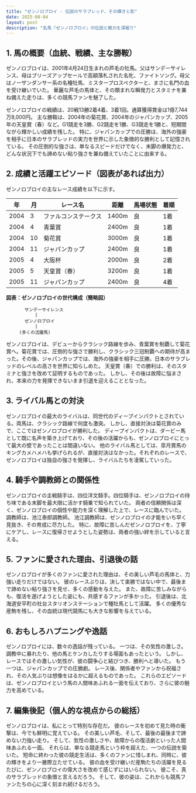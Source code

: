 ```yaml
---
title: "ゼンノロブロイ - 伝説のサラブレッド、その輝きと影"
date: 2025-08-04
layout: post
description: "名馬『ゼンノロブロイ』の伝説と魅力を深堀り"
---
```


## 1. 馬の概要（血統、戦績、主な勝鞍）

ゼンノロブロイは、2001年4月24日生まれの芦毛の牡馬。父はサンデーサイレンス、母はブリーズアップセールで高額落札された名牝、ファイトソング。母父はノーザンダンサー系の名種牡馬、ミスタープロスペクターと、まさに名門の血を受け継いでいた。  華麗な芦毛の馬体と、その類まれな瞬発力とスタミナを兼ね備えた走りは、多くの競馬ファンを魅了した。

ゼンノロブロイの戦績は、20戦13勝2着4着、3着1回。通算獲得賞金は1億7,744万8,000円。  主な勝鞍は、2004年の菊花賞、2004年のジャパンカップ、2005年の天皇賞（春）など。G1競走を3勝、G2競走を1勝、G3競走を1勝と、短期間ながら輝かしい成績を残した。  特に、ジャパンカップでの圧勝は、海外の強豪を相手に日本のサラブレッドの実力を世界に示した象徴的な勝利として記憶されている。  その圧倒的な強さは、単なるスピードだけでなく、末脚の爆発力と、どんな状況下でも諦めない粘り強さを兼ね備えていたことに由来する。



## 2. 成績と活躍エピソード（図表があれば出力）

ゼンノロブロイの主なレース成績を以下に示す。

| 年 | 月 | レース名           | 距離 | 馬場状態 | 着順 |
|---|----|--------------------|-----|---------|-----|
| 2004 | 3 | ファルコンステークス | 1400m|良       | 1着 |
| 2004 | 4 | 青葉賞             | 2400m|良       | 1着 |
| 2004 | 10 | 菊花賞             | 3000m|良       | 1着 |
| 2004 | 11 | ジャパンカップ       | 2400m|良       | 1着 |
| 2005 | 4 | 大阪杯             | 2000m|良       | 2着 |
| 2005 | 5 | 天皇賞（春）         | 3200m|良       | 1着 |
| 2005 | 11 | ジャパンカップ       | 2400m|良       | 4着 |


**図表：ゼンノロブロイの世代構成（簡略図）**

```
       サンデーサイレンス
           |
       ゼンノロブロイ
           |
     (多くの活躍馬)
```

ゼンノロブロイは、デビューからクラシック路線を歩み、青葉賞を制覇して菊花賞へ。菊花賞では、圧倒的な強さで勝利し、クラシック三冠制覇への期待が高まった。その後、ジャパンカップでは、海外の強豪を相手に圧勝。日本のサラブレッドのレベルの高さを世界に知らしめた。  天皇賞（春）での勝利は、そのスタミナと強さを改めて証明するものであった。  しかし、その後は故障に悩まされ、本来の力を発揮できないまま引退を迎えることとなった。


## 3. ライバル馬との対決

ゼンノロブロイの最大のライバルは、同世代のディープインパクトとされている。両馬は、クラシック路線で何度も激突。  しかし、直接対決は菊花賞のみで、ここではゼンノロブロイが勝利した。  ディープインパクトは、ダービー馬として既に名声を築き上げており、その後の活躍からも、ゼンノロブロイにとって最大の壁であったことは間違いない。  他のライバル馬としては、皐月賞馬のキングカメハメハも挙げられるが、直接対決はなかった。それぞれのレースで、ゼンノロブロイは独自の強さを発揮し、ライバルたちを凌駕していった。


## 4. 騎手や調教師との関係性

ゼンノロブロイの主戦騎手は、四位洋文騎手。四位騎手は、ゼンノロブロイの持ち味である末脚を最大限に活かす騎乗で知られていた。  両者の信頼関係は深く、ゼンノロブロイの個性や能力を深く理解した上で、レースに臨んでいた。  調教師は、池江泰郎調教師。  池江調教師は、ゼンノロブロイの才能をいち早く見抜き、その育成に尽力した。  特に、故障に苦しんだゼンノロブロイを、丁寧にケアし、レースに復帰させようとした姿勢は、両者の強い絆を示していると言える。


## 5. ファンに愛された理由、引退後の話

ゼンノロブロイが多くのファンに愛された理由は、その美しい芦毛の馬体と、力強い走りだけではない。  彼のレースぶりは、決して楽勝ではない中で、最後まで諦めない粘り強さを見せ、多くの感動を与えた。  また、故障に苦しみながらも、復活を遂げようとした姿にも、共感するファンが多かった。  引退後は、北海道安平町の社台スタリオンステーションで種牡馬として活躍。  多くの優秀な産駒を残し、その血統は現代競馬にも大きな影響を与えている。


## 6. おもしろハプニングや逸話

ゼンノロブロイには、数々の逸話が残っている。  一つは、その気性の激しさ。  調教中に暴れたり、他の馬とケンカしたりする場面もあったという。  しかし、レースではその激しい気性が、彼の闘争心と結びつき、勝利へと導いた。  もう一つは、ジャパンカップでの圧勝劇。  レース後、関係者やファンから祝福され、その人気ぶりは想像をはるかに超えるものであった。  これらのエピソードは、ゼンノロブロイという馬の人間味あふれる一面を伝えており、さらに彼の魅力を高めている。


## 7. 編集後記（個人的な視点からの総括）

ゼンノロブロイは、私にとって特別な存在だ。  彼のレースを初めて見た時の衝撃は、今でも鮮明に覚えている。  その美しい芦毛、そして、最後の最後まで諦めない力強い走り。  そして、気性の激しさや、故障からの復活劇といった人間味あふれる一面。  それらは、単なる競走馬という枠を超えた、一つの伝説を築いた。  短命に終わった彼の競走生活は、多くのファンに惜しまれ、同時に、彼の輝きをより一層際立たせている。  彼の血を受け継いだ産駒たちの活躍を見るたびに、ゼンノロブロイの偉大さを改めて感じずにはいられない。  彼こそ、真のサラブレッドの象徴と言えるだろう。  そして、彼の姿は、これからも競馬ファンたちの心に深く刻まれ続けるだろう。

